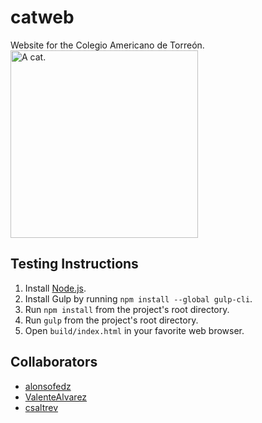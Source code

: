 # catweb
Website for the Colegio Americano de Torreón.<br>
<img src="http://vikki.github.io/presentations/jsday.it/images/inspectocat.png" alt="A cat." width="300px" height="auto"/>

## Testing Instructions
1. Install [Node.js](https://nodejs.org).
2. Install Gulp by running `npm install --global gulp-cli`.
3. Run `npm install` from the project's root directory.
4. Run `gulp` from the project's root directory.
5. Open `build/index.html` in your favorite web browser.

## Collaborators
* [alonsofedz](https://github.com/alonsofedz)
* [ValenteAlvarez](https://github.com/ValenteAlvarez)
* [csaltrev](https://github.com/csaltrev)
